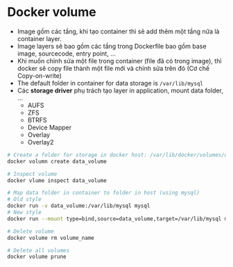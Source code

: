 # Docker volume

- Image gồm các tầng, khi tạo container thì sẽ add thêm một tầng nữa là container layer.
- Image layers sẽ bao gồm các tầng trong Dockerfile bao gồm base image, sourcecode, entry point, ...
- Khi muốn chỉnh sửa một file trong container (file đã có trong image), thì docker sẽ copy file thành một file mới và chỉnh sửa trên đó (Cơ chế Copy-on-write)
- The default folder in container for data storage is `/var/lib/mysql`
- Các **storage driver** phụ trách tạo layer in application, mount data folder, …
    - AUFS
    - ZFS
    - BTRFS
    - Device Mapper
    - Overlay
    - Overlay2

```bash
# Create a folder for storage in docker host: /var/lib/docker/volumes/data_volume
docker volumn create data_volume

# Inspect volume
docker vlume inspect data_volume

# Map data folder in container to folder in host (using mysql)
# Old style
docker run -v data_volume:/var/lib/mysql mysql
# New style
docker run --mount type=bind,source=data_volume,target=/var/lib/mysql mysql

# Delete volume
docker volume rm volume_name

# Delete all volumes
docker volume prune
```
